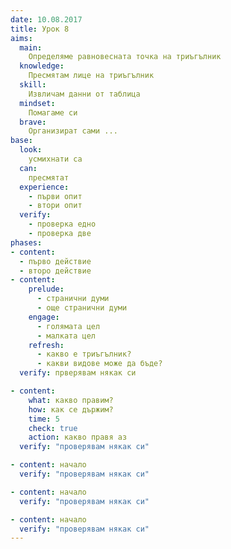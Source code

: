 ```yaml
---
date: 10.08.2017
title: Урок 8
aims:
  main:
    Определяме равновесната точка на триъгълник
  knowledge:
    Пресмятам лице на триъгълник
  skill:
    Извличам данни от таблица
  mindset:
    Помагаме си
  brave:
    Организират сами ...
base:
  look:
    усмихнати са
  can:
    пресмятат
  experience:
    - първи опит
    - втори опит
  verify:
    - проверка едно
    - проверка две
phases:
- content:
  - първо действие
  - второ действие
- content:
    prelude:
      - странични думи
      - още странични думи
    engage:
      - голямата цел
      - малката цел
    refresh:
      - какво е триъгълник?
      - какви видове може да бъде?
  verify: прверявам някак си

- content:
    what: какво правим?
    how: как се държим?
    time: 5
    check: true
    action: какво правя аз
  verify: "проверявам някак си"

- content: начало
  verify: "проверявам някак си"

- content: начало
  verify: "проверявам някак си"

- content: начало
  verify: "проверявам някак си"
---
```

